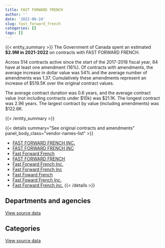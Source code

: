 ```yaml
---
title: FAST FORWARD FRENCH
author: ''
date: '2022-08-24'
slug: fast_forward_french
categories: []
tags: []
---
```


<script src="/rmarkdown-libs/htmlwidgets/htmlwidgets.js"></script>
<link href="/rmarkdown-libs/datatables-css/datatables-crosstalk.css" rel="stylesheet" />
<script src="/rmarkdown-libs/datatables-binding/datatables.js"></script>
<script src="/rmarkdown-libs/jquery/jquery-3.6.0.min.js"></script>
<link href="/rmarkdown-libs/dt-core-bootstrap/css/dataTables.bootstrap.min.css" rel="stylesheet" />
<link href="/rmarkdown-libs/dt-core-bootstrap/css/dataTables.bootstrap.extra.css" rel="stylesheet" />
<script src="/rmarkdown-libs/dt-core-bootstrap/js/jquery.dataTables.min.js"></script>
<script src="/rmarkdown-libs/dt-core-bootstrap/js/dataTables.bootstrap.min.js"></script>
<link href="/rmarkdown-libs/crosstalk/css/crosstalk.min.css" rel="stylesheet" />
<script src="/rmarkdown-libs/crosstalk/js/crosstalk.min.js"></script>
<script src="/rmarkdown-libs/htmlwidgets/htmlwidgets.js"></script>
<link href="/rmarkdown-libs/datatables-css/datatables-crosstalk.css" rel="stylesheet" />
<script src="/rmarkdown-libs/datatables-binding/datatables.js"></script>
<script src="/rmarkdown-libs/jquery/jquery-3.6.0.min.js"></script>
<link href="/rmarkdown-libs/dt-core-bootstrap/css/dataTables.bootstrap.min.css" rel="stylesheet" />
<link href="/rmarkdown-libs/dt-core-bootstrap/css/dataTables.bootstrap.extra.css" rel="stylesheet" />
<script src="/rmarkdown-libs/dt-core-bootstrap/js/jquery.dataTables.min.js"></script>
<script src="/rmarkdown-libs/dt-core-bootstrap/js/dataTables.bootstrap.min.js"></script>
<link href="/rmarkdown-libs/crosstalk/css/crosstalk.min.css" rel="stylesheet" />
<script src="/rmarkdown-libs/crosstalk/js/crosstalk.min.js"></script>

{{< entity_summary >}}
The Government of Canada spent an estimated **\$2.9M in 2021-2022** on contracts with FAST FORWARD FRENCH.

Across 514 contracts active since the start of the 2017-2018 fiscal year, 84 have at least one amendment (16%). Of contracts with amendments, the average increase in dollar value was 54% and the average number of amendments was 1.37. Cumulatively these amendments represent an increase of \$519.5K over the original contract values.

The average contract duration was 0.6 years, and the average contract value (not including contracts under \$10k) was \$21.1K. The longest contract was 2.96 years. The largest contract by value (including amendments) was \$122.6K.

{{< /entity_summary >}}

{{< details summary="See original contracts and amendments" panel_body_class="vendor-names-list" >}}
- [FAST FORWARD FRENCH INC.](https://search.open.canada.ca/en/ct/?sort=contract_value_f%20desc&page=1&search_text=%22FAST%20FORWARD%20FRENCH%20INC.%22)
- [FAST FORWARD FRENCH INC](https://search.open.canada.ca/en/ct/?sort=contract_value_f%20desc&page=1&search_text=%22FAST%20FORWARD%20FRENCH%20INC%22)
- [Fast Forward French](https://search.open.canada.ca/en/ct/?sort=contract_value_f%20desc&page=1&search_text=%22Fast%20Forward%20French%22)
- [FAST FORWARD FRENCH](https://search.open.canada.ca/en/ct/?sort=contract_value_f%20desc&page=1&search_text=%22FAST%20FORWARD%20FRENCH%22)
- [Fast Forward French Inc.](https://search.open.canada.ca/en/ct/?sort=contract_value_f%20desc&page=1&search_text=%22Fast%20Forward%20French%20Inc.%22)
- [Fast Forward French Inc](https://search.open.canada.ca/en/ct/?sort=contract_value_f%20desc&page=1&search_text=%22Fast%20Forward%20French%20Inc%22)
- [Fast Foward French](https://search.open.canada.ca/en/ct/?sort=contract_value_f%20desc&page=1&search_text=%22Fast%20Foward%20French%22)
- [Fast Foward French Inc.](https://search.open.canada.ca/en/ct/?sort=contract_value_f%20desc&page=1&search_text=%22Fast%20Foward%20French%20%20Inc.%22)
- [Fast Forward French inc.](https://search.open.canada.ca/en/ct/?sort=contract_value_f%20desc&page=1&search_text=%22Fast%20Forward%20French%20inc.%22)
{{< /details >}}

## Departments and agencies

<div id="htmlwidget-1" style="width:100%;height:auto;" class="datatables html-widget"></div>
<script type="application/json" data-for="htmlwidget-1">{"x":{"style":"bootstrap","filter":"none","vertical":false,"data":[["<a href=\"/departments/aafc-aac/\">Agriculture and Agri-Food Canada<\/a>","<a href=\"/departments/aandc-aadnc/\">Crown-Indigenous Relations and Northern Affairs Canada<\/a>","<a href=\"/departments/cbsa-asfc/\">Canada Border Services Agency<\/a>","<a href=\"/departments/cfia-acia/\">Canadian Food Inspection Agency<\/a>","<a href=\"/departments/cic/\">Immigration, Refugees and Citizenship Canada<\/a>","<a href=\"/departments/cihr-irsc/\">Canadian Institutes of Health Research<\/a>","<a href=\"/departments/cnsc-ccsn/\">Canadian Nuclear Safety Commission<\/a>","<a href=\"/departments/crtc/\">Canadian Radio-television and Telecommunications Commission<\/a>","<a href=\"/departments/csc-scc/\">Correctional Service of Canada<\/a>","<a href=\"/departments/csps-efpc/\">Canada School of Public Service<\/a>","<a href=\"/departments/dfatd-maecd/\">Global Affairs Canada<\/a>","<a href=\"/departments/dfo-mpo/\">Fisheries and Oceans Canada<\/a>","<a href=\"/departments/dnd-mdn/\">National Defence<\/a>","<a href=\"/departments/ec/\">Environment and Climate Change Canada<\/a>","<a href=\"/departments/elections/\">Elections Canada<\/a>","<a href=\"/departments/esdc-edsc/\">Employment and Social Development Canada<\/a>","<a href=\"/departments/fin/\">Department of Finance Canada<\/a>","<a href=\"/departments/fintrac-canafe/\">Financial Transactions and Reports Analysis Centre of Canada<\/a>","<a href=\"/departments/hc-sc/\">Health Canada<\/a>","<a href=\"/departments/ic/\">Innovation, Science and Economic Development Canada<\/a>","<a href=\"/departments/isc-sac/\">Indigenous Services Canada<\/a>","<a href=\"/departments/jus/\">Department of Justice Canada<\/a>","<a href=\"/departments/nrc-cnrc/\">National Research Council Canada<\/a>","<a href=\"/departments/nrcan-rncan/\">Natural Resources Canada<\/a>","<a href=\"/departments/osfi-bsif/\">Office of the Superintendent of Financial Institutions Canada<\/a>","<a href=\"/departments/pc/\">Parks Canada<\/a>","<a href=\"/departments/pco-bcp/\">Privy Council Office<\/a>","<a href=\"/departments/phac-aspc/\">Public Health Agency of Canada<\/a>","<a href=\"/departments/pmprb-cepmb/\">Patented Medicine Prices Review Board Canada<\/a>","<a href=\"/departments/ps-sp/\">Public Safety Canada<\/a>","<a href=\"/departments/pwgsc-tpsgc/\">Public Services and Procurement Canada<\/a>","<a href=\"/departments/rcmp-grc/\">Royal Canadian Mounted Police<\/a>","<a href=\"/departments/ssc-spc/\">Shared Services Canada<\/a>","<a href=\"/departments/statcan/\">Statistics Canada<\/a>","<a href=\"/departments/tc/\">Transport Canada<\/a>"],[15360,24800,null,null,0,null,null,47130.59,17660.38,null,40850,158445.5,73232.63,48545.83,null,null,null,null,450728.68,115340.13,16000,31382.15,20763.73,62335.5,null,null,null,33494.09,null,20000,27766.46,101770.3,119968.8,null,50838],[56486.87,24990,24990,58631.56,null,21000,53465.5,47787.06,null,null,null,233128.65,117467.94,10746.67,7391.89,22738.65,null,15375,338041.97,171946.2,22500,null,37961.43,152096.1,null,null,6967.8,212438.71,null,null,146466.54,81865.89,92038.26,34440,34994],[116471.53,null,null,39229.75,null,null,109201.34,5322.35,null,null,null,29613.26,65673.54,35625.69,29687.55,64601.35,null,null,303025.52,166975.94,84259.72,null,47779.96,97374.39,null,14574.46,50604.02,74600.76,null,null,31239.66,46833.75,225963.18,13605.2,53056.2],[86519.73,26400,null,null,12672,28769.23,122630.78,null,null,19800,44118.26,null,123091.74,229883.41,null,48400,28600,null,594717.17,301005.56,120961.24,9642.8,49981.97,226845.87,57297.88,51823.54,90410.61,114204.2,33000,5427.61,60445.58,61657.18,315365.97,null,66249.48]],"container":"<table class=\"table table-striped table-hover row-border order-column display\">\n  <thead>\n    <tr>\n      <th>Department<\/th>\n      <th>2018-2019<\/th>\n      <th>2019-2020<\/th>\n      <th>2020-2021<\/th>\n      <th>2021-2022<\/th>\n    <\/tr>\n  <\/thead>\n<\/table>","options":{"order":[[4,"desc"]],"pageLength":10,"autoWidth":true,"columnDefs":[{"targets":1,"render":"function(data, type, row, meta) {\n    return type !== 'display' ? data : DTWidget.formatCurrency(data, \"$\", 2, 3, \",\", \".\", true, null);\n  }"},{"targets":2,"render":"function(data, type, row, meta) {\n    return type !== 'display' ? data : DTWidget.formatCurrency(data, \"$\", 2, 3, \",\", \".\", true, null);\n  }"},{"targets":3,"render":"function(data, type, row, meta) {\n    return type !== 'display' ? data : DTWidget.formatCurrency(data, \"$\", 2, 3, \",\", \".\", true, null);\n  }"},{"targets":4,"render":"function(data, type, row, meta) {\n    return type !== 'display' ? data : DTWidget.formatCurrency(data, \"$\", 2, 3, \",\", \".\", true, null);\n  }"},{"width":"16%","targets":[1,2,3,4]},{"className":"dt-right","targets":[1,2,3,4]}],"orderClasses":false}},"evals":["options.columnDefs.0.render","options.columnDefs.1.render","options.columnDefs.2.render","options.columnDefs.3.render"],"jsHooks":[]}</script>
<p class="text-right">
<a href="https://github.com/GoC-Spending/contracts-data/tree/main/data/out/vendors/fast_forward_french/summary_by_fiscal_year_by_department.csv" class="source-data-link btn btn-link">View source data</a>
</p>

## Categories

<div id="htmlwidget-2" style="width:100%;height:auto;" class="datatables html-widget"></div>
<script type="application/json" data-for="htmlwidget-2">{"x":{"style":"bootstrap","filter":"none","vertical":false,"data":[["<a href=\"/categories/10_office_management/\">Office management<\/a>","<a href=\"/categories/2_professional_services/\">Professional services<\/a>","<a href=\"/categories/9_human_capital/\">Human capital<\/a>"],[null,36542,1439870.77],[null,32381.89,1993574.79],[17200,39318.05,1648801.07],[null,13053.48,2916868.32]],"container":"<table class=\"table table-striped table-hover row-border order-column display\">\n  <thead>\n    <tr>\n      <th>Category<\/th>\n      <th>2018-2019<\/th>\n      <th>2019-2020<\/th>\n      <th>2020-2021<\/th>\n      <th>2021-2022<\/th>\n    <\/tr>\n  <\/thead>\n<\/table>","options":{"order":[[4,"desc"]],"dom":"t","pageLength":30,"autoWidth":true,"columnDefs":[{"targets":1,"render":"function(data, type, row, meta) {\n    return type !== 'display' ? data : DTWidget.formatCurrency(data, \"$\", 2, 3, \",\", \".\", true, null);\n  }"},{"targets":2,"render":"function(data, type, row, meta) {\n    return type !== 'display' ? data : DTWidget.formatCurrency(data, \"$\", 2, 3, \",\", \".\", true, null);\n  }"},{"targets":3,"render":"function(data, type, row, meta) {\n    return type !== 'display' ? data : DTWidget.formatCurrency(data, \"$\", 2, 3, \",\", \".\", true, null);\n  }"},{"targets":4,"render":"function(data, type, row, meta) {\n    return type !== 'display' ? data : DTWidget.formatCurrency(data, \"$\", 2, 3, \",\", \".\", true, null);\n  }"},{"width":"16%","targets":[1,2,3,4]},{"className":"dt-right","targets":[1,2,3,4]}],"orderClasses":false,"lengthMenu":[10,25,30,50,100]}},"evals":["options.columnDefs.0.render","options.columnDefs.1.render","options.columnDefs.2.render","options.columnDefs.3.render"],"jsHooks":[]}</script>
<p class="text-right">
<a href="https://github.com/GoC-Spending/contracts-data/tree/main/data/out/vendors/fast_forward_french/summary_by_fiscal_year_by_category.csv" class="source-data-link btn btn-link">View source data</a>
</p>
